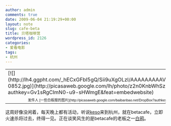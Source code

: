 ```yaml
---
author: admin
comments: true
date: 2009-06-04 21:19:29+00:00
layout: note
slug: cafe-beta
title: 贝塔咖啡馆
wordpress_id: 2126
categories:
- 爱看电影
tags:
- 杭州
---
```


<table style="width:auto;" ><tr >
<td >[![](http://lh4.ggpht.com/_hECxGFbI5gQ/Sii9uXgOLzI/AAAAAAAAAVI/0BVnWx4JvXA/s400/betacafe-0852.jpg)](http://picasaweb.google.com/lh/photo/z2n0KnbWhSzpiYc7br_6SQ?authkey=Gv1sRgCImN0-u9-sHWmgE&feat=embedwebsite)
</td></tr><tr >
<td style="font-family:arial,sans-serif; font-size:11px; text-align:right" >发件人 [一些白板报的图片](http://picasaweb.google.com/baibanbao.net/DropBox?authkey=Gv1sRgCImN0-u9-sHWmgE&feat=embedwebsite)
</td></tr></table>

这周好像没闲着，每天晚上都有活动，听说[keso](http://blog.donews.com/keso)来到杭州，就在betacafe，立即火速杀将过去，终得一见。正在谈笑风生的是betacafe的老板之一[白鸦](http://uicom.net/blog/)。
